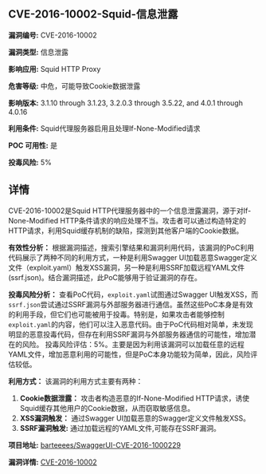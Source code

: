 ## CVE-2016-10002-Squid-信息泄露

**漏洞编号:** CVE-2016-10002

**漏洞类型:** 信息泄露

**影响应用:** Squid HTTP Proxy

**危害等级:** 中危，可能导致Cookie数据泄露

**影响版本:** 3.1.10 through 3.1.23, 3.2.0.3 through 3.5.22, and 4.0.1 through 4.0.16

**利用条件:** Squid代理服务器启用且处理If-None-Modified请求

**POC 可用性:** 是

**投毒风险:** 5%

## 详情

CVE-2016-10002是Squid HTTP代理服务器中的一个信息泄露漏洞，源于对If-None-Modified HTTP条件请求的响应处理不当。攻击者可以通过构造特定的HTTP请求，利用Squid缓存机制的缺陷，探测到其他客户端的Cookie数据。

**有效性分析：**
根据漏洞描述，搜索引擎结果和漏洞利用代码，该漏洞的PoC利用代码展示了两种不同的利用方式，一种是利用Swagger UI加载恶意Swagger定义文件（exploit.yaml）触发XSS漏洞，另一种是利用SSRF加载远程YAML文件(ssrf.json)。结合漏洞描述，此PoC能够用于验证漏洞的存在。

**投毒风险分析：**
查看PoC代码，`exploit.yaml`试图通过Swagger UI触发XSS，而`ssrf.json`尝试通过SSRF漏洞与外部服务器进行通信。虽然这些PoC本身是有效的利用手段，但它们也可能被用于投毒。特别是，如果攻击者能够控制`exploit.yaml`的内容，他们可以注入恶意代码。由于PoC代码相对简单，未发现明显的恶意投毒代码，但存在利用SSRF漏洞与外部服务器通信的可能性，增加潜在的风险。
投毒风险评估：5%。主要是因为利用该漏洞可以加载任意的远程YAML文件，增加恶意利用的可能性，但是PoC本身功能较为简单，因此，风险评估较低。

**利用方式：**
该漏洞的利用方式主要有两种：
1.  **Cookie数据泄露：** 攻击者构造恶意的If-None-Modified HTTP请求，诱使Squid缓存其他用户的Cookie数据，从而窃取敏感信息。
2.  **XSS漏洞触发：** 通过Swagger UI加载恶意的Swagger定义文件触发XSS。
3.  **SSRF漏洞触发:** 通过加载远程的YAML文件,可能存在SSRF漏洞。

**项目地址:** [barteeees/SwaggerUI-CVE-2016-1000229](https://github.com/barteeees/SwaggerUI-CVE-2016-1000229)

**漏洞详情:** [CVE-2016-10002](https://nvd.nist.gov/vuln/detail/CVE-2016-10002)
